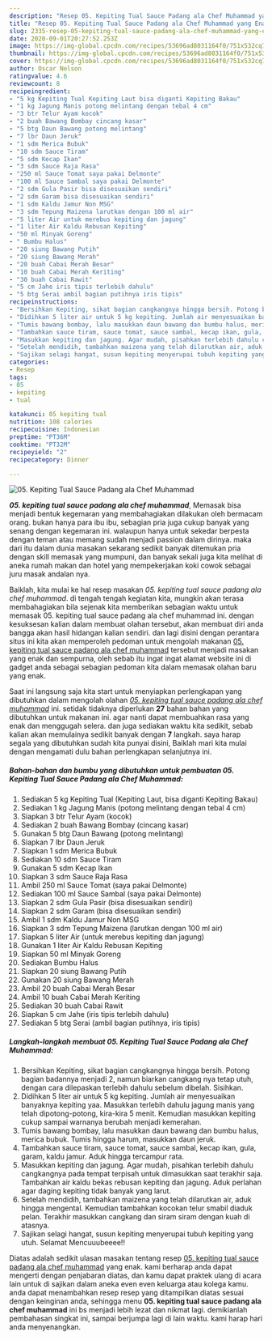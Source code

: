 ```yaml
---
description: "Resep 05. Kepiting Tual Sauce Padang ala Chef Muhammad yang Enak"
title: "Resep 05. Kepiting Tual Sauce Padang ala Chef Muhammad yang Enak"
slug: 2335-resep-05-kepiting-tual-sauce-padang-ala-chef-muhammad-yang-enak
date: 2020-09-01T20:27:52.253Z
image: https://img-global.cpcdn.com/recipes/53696ad8031164f0/751x532cq70/05-kepiting-tual-sauce-padang-ala-chef-muhammad-foto-resep-utama.jpg
thumbnail: https://img-global.cpcdn.com/recipes/53696ad8031164f0/751x532cq70/05-kepiting-tual-sauce-padang-ala-chef-muhammad-foto-resep-utama.jpg
cover: https://img-global.cpcdn.com/recipes/53696ad8031164f0/751x532cq70/05-kepiting-tual-sauce-padang-ala-chef-muhammad-foto-resep-utama.jpg
author: Oscar Nelson
ratingvalue: 4.6
reviewcount: 8
recipeingredient:
- "5 kg Kepiting Tual Kepiting Laut bisa diganti Kepiting Bakau"
- "1 kg Jagung Manis potong melintang dengan tebal 4 cm"
- "3 btr Telur Ayam kocok"
- "2 buah Bawang Bombay cincang kasar"
- "5 btg Daun Bawang potong melintang"
- "7 lbr Daun Jeruk"
- "1 sdm Merica Bubuk"
- "10 sdm Sauce Tiram"
- "5 sdm Kecap Ikan"
- "3 sdm Sauce Raja Rasa"
- "250 ml Sauce Tomat saya pakai Delmonte"
- "100 ml Sauce Sambal saya pakai Delmonte"
- "2 sdm Gula Pasir bisa disesuaikan sendiri"
- "2 sdm Garam bisa disesuaikan sendiri"
- "1 sdm Kaldu Jamur Non MSG"
- "3 sdm Tepung Maizena larutkan dengan 100 ml air"
- "5 liter Air untuk merebus kepiting dan jagung"
- "1 liter Air Kaldu Rebusan Kepiting"
- "50 ml Minyak Goreng"
- " Bumbu Halus"
- "20 siung Bawang Putih"
- "20 siung Bawang Merah"
- "20 buah Cabai Merah Besar"
- "10 buah Cabai Merah Keriting"
- "30 buah Cabai Rawit"
- "5 cm Jahe iris tipis terlebih dahulu"
- "5 btg Serai ambil bagian putihnya iris tipis"
recipeinstructions:
- "Bersihkan Kepiting, sikat bagian cangkangnya hingga bersih. Potong bagian badannya menjadi 2, namun biarkan cangkang nya tetap utuh, dengan cara dilepaskan terlebih dahulu sebelum dibelah. Sisihkan."
- "Didihkan 5 liter air untuk 5 kg kepiting. Jumlah air menyesuaikan banyaknya kepiting yaa. Masukkan terlebih dahulu jagung manis yang telah dipotong-potong, kira-kira 5 menit. Kemudian masukkan kepiting cukup sampai warnanya berubah menjadi kemerahan."
- "Tumis bawang bombay, lalu masukkan daun bawang dan bumbu halus, merica bubuk. Tumis hingga harum, masukkan daun jeruk."
- "Tambahkan sauce tiram, sauce tomat, sauce sambal, kecap ikan, gula, garam, kaldu jamur. Aduk hingga tercampur rata."
- "Masukkan kepiting dan jagung. Agar mudah, pisahkan terlebih dahulu cangkangnya pada tempat terpisah untuk dimasukkan saat terakhir saja. Tambahkan air kaldu bekas rebusan kepiting dan jagung. Aduk perlahan agar daging kepiting tidak banyak yang larut."
- "Setelah mendidih, tambahkan maizena yang telah dilarutkan air, aduk hingga mengental. Kemudian tambahkan kocokan telur smabil diaduk pelan. Terakhir masukkan cangkang dan siram siram dengan kuah di atasnya."
- "Sajikan selagi hangat, susun kepiting menyerupai tubuh kepiting yang utuh. Selamat Mencuuubeeee!!"
categories:
- Resep
tags:
- 05
- kepiting
- tual

katakunci: 05 kepiting tual 
nutrition: 108 calories
recipecuisine: Indonesian
preptime: "PT36M"
cooktime: "PT32M"
recipeyield: "2"
recipecategory: Dinner

---
```



![05. Kepiting Tual Sauce Padang ala Chef Muhammad](https://img-global.cpcdn.com/recipes/53696ad8031164f0/751x532cq70/05-kepiting-tual-sauce-padang-ala-chef-muhammad-foto-resep-utama.jpg)

<b><i>05. kepiting tual sauce padang ala chef muhammad</i></b>, Memasak bisa menjadi bentuk kegemaran yang membahagiakan dilakukan oleh bermacam orang. bukan hanya para ibu ibu, sebagian pria juga cukup banyak yang senang dengan kegemaran ini. walaupun hanya untuk sekedar berpesta dengan teman atau memang sudah menjadi passion dalam dirinya. maka dari itu dalam dunia masakan sekarang sedikit banyak ditemukan pria dengan skill memasak yang mumpuni, dan banyak sekali juga kita melihat di aneka rumah makan dan hotel yang mempekerjakan koki cowok sebagai juru masak andalan nya.

Baiklah, kita mulai ke hal resep masakan <i>05. kepiting tual sauce padang ala chef muhammad</i>. di tengah tengah kegiatan kita, mungkin akan terasa membahagiakan bila sejenak kita memberikan sebagian waktu untuk memasak 05. kepiting tual sauce padang ala chef muhammad ini. dengan kesuksesan kalian dalam membuat olahan tersebut, akan membuat diri anda bangga akan hasil hidangan kalian sendiri. dan lagi disini dengan perantara situs ini kita akan memperoleh pedoman untuk mengolah makanan <u>05. kepiting tual sauce padang ala chef muhammad</u> tersebut menjadi masakan yang enak dan sempurna, oleh sebab itu ingat ingat alamat website ini di gadget anda sebagai sebagian pedoman kita dalam memasak olahan baru yang enak.




Saat ini langsung saja kita start untuk menyiapkan perlengkapan yang dibutuhkan dalam mengolah olahan <u><i>05. kepiting tual sauce padang ala chef muhammad</i></u> ini. setidak tidaknya diperlukan <b>27</b> bahan bahan yang dibutuhkan untuk makanan ini. agar nanti dapat membuahkan rasa yang enak dan menggugah selera. dan juga sediakan waktu kita sedikit, sebab kalian akan memulainya sedikit banyak dengan <b>7</b> langkah. saya harap segala yang dibutuhkan sudah kita punyai disini, Baiklah mari kita mulai dengan mengamati dulu bahan perlengkapan selanjutnya ini.

<!--inarticleads1-->

##### Bahan-bahan dan bumbu yang dibutuhkan untuk pembuatan 05. Kepiting Tual Sauce Padang ala Chef Muhammad:

1. Sediakan 5 kg Kepiting Tual (Kepiting Laut, bisa diganti Kepiting Bakau)
1. Sediakan 1 kg Jagung Manis (potong melintang dengan tebal 4 cm)
1. Siapkan 3 btr Telur Ayam (kocok)
1. Sediakan 2 buah Bawang Bombay (cincang kasar)
1. Gunakan 5 btg Daun Bawang (potong melintang)
1. Siapkan 7 lbr Daun Jeruk
1. Siapkan 1 sdm Merica Bubuk
1. Sediakan 10 sdm Sauce Tiram
1. Gunakan 5 sdm Kecap Ikan
1. Siapkan 3 sdm Sauce Raja Rasa
1. Ambil 250 ml Sauce Tomat (saya pakai Delmonte)
1. Sediakan 100 ml Sauce Sambal (saya pakai Delmonte)
1. Siapkan 2 sdm Gula Pasir (bisa disesuaikan sendiri)
1. Siapkan 2 sdm Garam (bisa disesuaikan sendiri)
1. Ambil 1 sdm Kaldu Jamur Non MSG
1. Siapkan 3 sdm Tepung Maizena (larutkan dengan 100 ml air)
1. Siapkan 5 liter Air (untuk merebus kepiting dan jagung)
1. Gunakan 1 liter Air Kaldu Rebusan Kepiting
1. Siapkan 50 ml Minyak Goreng
1. Sediakan  Bumbu Halus
1. Siapkan 20 siung Bawang Putih
1. Gunakan 20 siung Bawang Merah
1. Ambil 20 buah Cabai Merah Besar
1. Ambil 10 buah Cabai Merah Keriting
1. Sediakan 30 buah Cabai Rawit
1. Siapkan 5 cm Jahe (iris tipis terlebih dahulu)
1. Sediakan 5 btg Serai (ambil bagian putihnya, iris tipis)




<!--inarticleads2-->

##### Langkah-langkah membuat 05. Kepiting Tual Sauce Padang ala Chef Muhammad:

1. Bersihkan Kepiting, sikat bagian cangkangnya hingga bersih. Potong bagian badannya menjadi 2, namun biarkan cangkang nya tetap utuh, dengan cara dilepaskan terlebih dahulu sebelum dibelah. Sisihkan.
1. Didihkan 5 liter air untuk 5 kg kepiting. Jumlah air menyesuaikan banyaknya kepiting yaa. Masukkan terlebih dahulu jagung manis yang telah dipotong-potong, kira-kira 5 menit. Kemudian masukkan kepiting cukup sampai warnanya berubah menjadi kemerahan.
1. Tumis bawang bombay, lalu masukkan daun bawang dan bumbu halus, merica bubuk. Tumis hingga harum, masukkan daun jeruk.
1. Tambahkan sauce tiram, sauce tomat, sauce sambal, kecap ikan, gula, garam, kaldu jamur. Aduk hingga tercampur rata.
1. Masukkan kepiting dan jagung. Agar mudah, pisahkan terlebih dahulu cangkangnya pada tempat terpisah untuk dimasukkan saat terakhir saja. Tambahkan air kaldu bekas rebusan kepiting dan jagung. Aduk perlahan agar daging kepiting tidak banyak yang larut.
1. Setelah mendidih, tambahkan maizena yang telah dilarutkan air, aduk hingga mengental. Kemudian tambahkan kocokan telur smabil diaduk pelan. Terakhir masukkan cangkang dan siram siram dengan kuah di atasnya.
1. Sajikan selagi hangat, susun kepiting menyerupai tubuh kepiting yang utuh. Selamat Mencuuubeeee!!




Diatas adalah sedikit ulasan masakan tentang resep <u>05. kepiting tual sauce padang ala chef muhammad</u> yang enak. kami berharap anda dapat mengerti dengan penjabaran diatas, dan kamu dapat praktek ulang di acara lain untuk di sajikan dalam aneka even even keluarga atau kolega kamu. anda dapat menambahkan resep resep yang ditampilkan diatas sesuai dengan keinginan anda, sehingga menu <b>05. kepiting tual sauce padang ala chef muhammad</b> ini bs menjadi lebih lezat dan nikmat lagi. demikianlah pembahasan singkat ini, sampai berjumpa lagi di lain waktu. kami harap hari anda menyenangkan.
